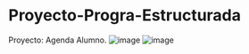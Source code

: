 # Proyecto-Progra-Estructurada

Proyecto: Agenda Alumno.
![image](https://github.com/user-attachments/assets/c98e447a-69a5-4956-813d-9ccb0149dc8c)
![image](https://github.com/user-attachments/assets/4d5a25a9-3e2d-4cf1-b6c4-53b3d6c94c5e)
